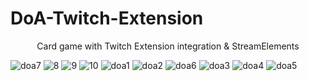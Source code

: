 # DoA-Twitch-Extension
<p align="center">
Card game with Twitch Extension integration & StreamElements
</p>


![doa7](https://github.com/JanosM99/DeadorAlive-Twitch/assets/82179486/78f7d7f1-f0aa-4745-9f92-a5a77969e485)
![8](https://github.com/JanosM99/DeadorAlive-Twitch/assets/82179486/f8ae8a70-16ad-4215-a9a3-6fdde9291aae)
![9](https://github.com/JanosM99/DeadorAlive-Twitch/assets/82179486/fb52a438-588d-4cf9-b9da-94b1c2b18959)
![10](https://github.com/JanosM99/DeadorAlive-Twitch/assets/82179486/fe2028ca-adf1-4600-97db-baca07cc972b)
![doa1](https://user-images.githubusercontent.com/82179486/230606441-a47d43f7-2e63-415e-87e0-518de7b5c99e.png)
![doa2](https://user-images.githubusercontent.com/82179486/230606567-705ab91b-8e46-4411-ab05-d50c66398e48.png)
![doa6](https://user-images.githubusercontent.com/82179486/230606448-4f0c4ca0-36bc-40ad-94aa-970cb31c0169.png)
![doa3](https://user-images.githubusercontent.com/82179486/230606454-1738827d-ca60-42d0-ad1d-521167d2bc05.png)
![doa4](https://user-images.githubusercontent.com/82179486/230606461-ec21fab5-af39-444c-a78f-d1e1ffd4cfb3.png)
![doa5](https://user-images.githubusercontent.com/82179486/230606466-b55ccde7-eda1-4d89-91eb-0b055cda1bda.png)

